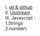 I.   [git & github](https://github.com/hamzadarej/liveCoding/blob/master/git/15-12.md)\
II.  [Upstream](https://github.com/hamzadarej/liveCoding/blob/master/git/16-12.md)\
III. Javascript :\
1.Strings\
2.number\
